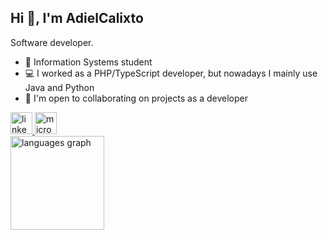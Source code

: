 <h2 align="left">Hi 👋, I'm AdielCalixto</h2>

Software developer.

- 📖 Information Systems student
- 💻 I worked as a PHP/TypeScript developer, but nowadays I mainly use Java and Python
- 🤝  I'm open to collaborating on projects as a developer

<div align="left">
  <a href="https://www.linkedin.com/in/adiel-calixto/" target="_blank">
    <img src="https://img.shields.io/static/v1?message=LinkedIn&logo=linkedin&label=&color=0077B5&logoColor=white&labelColor=&style=for-the-badge" height="35" alt="linkedin logo"  />
  </a>
  <a href="mailto:adielcalixtos@outlook.com" target="_blank">
    <img src="https://img.shields.io/static/v1?message=adielcalixtos@outlook.com&logo=microsoft-outlook&label=&color=0078D4&logoColor=white&labelColor=&style=for-the-badge" height="35" alt="microsoft-outlook logo"  />
  </a>
</div>

<div align="left">
  <img src="https://github-readme-stats.vercel.app/api/top-langs?username=adiel-calixto&locale=en&hide_title=false&layout=compact&card_width=320&langs_count=5&theme=buefy&hide_border=false" height="150" alt="languages graph"  />
</div>
